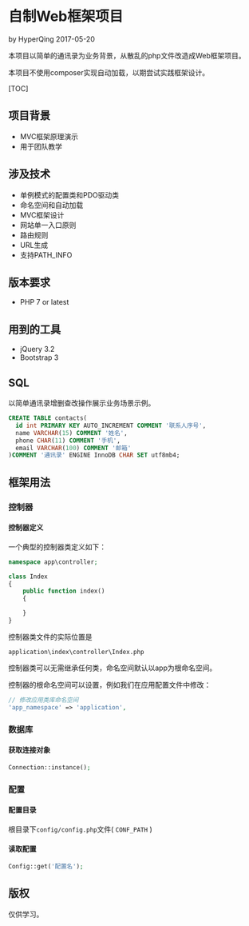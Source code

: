 # 自制Web框架项目

by HyperQing 2017-05-20

本项目以简单的通讯录为业务背景，从散乱的php文件改造成Web框架项目。

本项目不使用composer实现自动加载，以期尝试实践框架设计。

[TOC]

## 项目背景

- MVC框架原理演示
- 用于团队教学

## 涉及技术

- 单例模式的配置类和PDO驱动类
- 命名空间和自动加载
- MVC框架设计
- 网站单一入口原则
- 路由规则
- URL生成
- 支持PATH_INFO

## 版本要求

- PHP 7 or latest

## 用到的工具

- jQuery 3.2
- Bootstrap 3

## SQL

以简单通讯录增删查改操作展示业务场景示例。

```sql
CREATE TABLE contacts(
  id int PRIMARY KEY AUTO_INCREMENT COMMENT '联系人序号',
  name VARCHAR(15) COMMENT '姓名',
  phone CHAR(11) COMMENT '手机',
  email VARCHAR(100) COMMENT '邮箱'
)COMMENT '通讯录' ENGINE InnoDB CHAR SET utf8mb4;
```

## 框架用法

### 控制器

#### 控制器定义

一个典型的控制器类定义如下：
```php
namespace app\controller;

class Index
{
    public function index()
    {

    }
}
```
控制器类文件的实际位置是
```
application\index\controller\Index.php
```
控制器类可以无需继承任何类，命名空间默认以app为根命名空间。

控制器的根命名空间可以设置，例如我们在应用配置文件中修改：
```php
// 修改应用类库命名空间
'app_namespace' => 'application',
```

### 数据库

#### 获取连接对象

```php
Connection::instance();
```

### 配置

#### 配置目录

根目录下`config/config.php`文件( `CONF_PATH` )

#### 读取配置
```php
Config::get('配置名');
```

## 版权

仅供学习。
